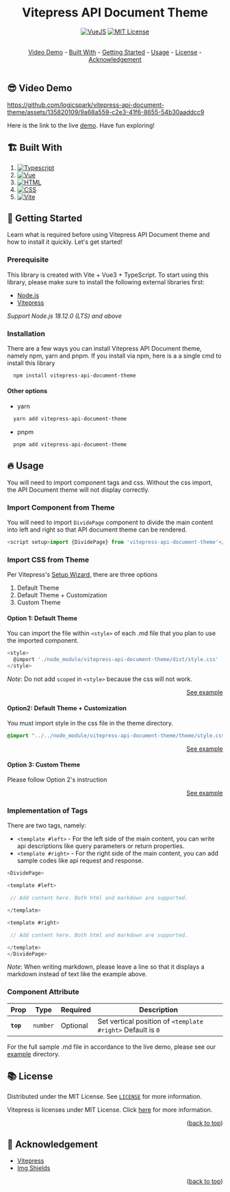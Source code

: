 <a id="readme-top"></a>

<div align="center">
  <h1>Vitepress API Document Theme</h1>

[![VueJS](https://img.shields.io/badge/VueJS-3.0.x-%2341B883)][vue-url]
[![MIT License](https://img.shields.io/badge/License-MIT-green.svg)](https://github.com/logicspark/awesome-social-button/blob/main/LICENSE)

</div>
<br/>
<div align="center">
  <a href="#sunglasses_video-demo">Video Demo</a> - 
  <a href="#building_construction-built-with">Built With</a> - 
  <a href="#rocket-getting-started">Getting Started</a> - 
  <a href="#fire-usage">Usage</a> -
  <a href="#books-license">License</a> -
  <a href="#pray-acknowledgement">Acknowledgement</a>
</div>

<br/>

## :sunglasses: Video Demo

https://github.com/logicspark/vitepress-api-document-theme/assets/135820109/9a68a559-c2e3-41f6-8655-54b30aaddcc9

Here is the link to the live [demo](). Have fun exploring!

## :building_construction: Built With

1. [![Typescript][typescript]][typescript-url]
2. [![Vue][vue]][vue-url]
3. [![HTML][html]][html-url]
4. [![CSS][css]][css-url]
5. [![Vite][vite]][vite-url]

## :rocket: Getting Started

Learn what is required before using Vitepress API Document theme and how to install it quickly. Let's get started!

### Prerequisite

This library is created with Vite + Vue3 + TypeScript. To start using this library, please make sure to install the following external libraries first:

- [Node.js](https://nodejs.org/en)
- [Vitepress](https://vitepress.dev/)

_Support Node.js 18.12.0 (LTS) and above_

### Installation

There are a few ways you can install Vitepress API Document theme, namely npm, yarn and pnpm. If you install via npm, here is a a single cmd to install this library

```sh
  npm install vitepress-api-document-theme
```

#### Other options

- yarn

```sh
  yarn add vitepress-api-document-theme
```

- pnpm

```sh
  pnpm add vitepress-api-document-theme
```

## :fire: Usage

You will need to import component tags and css. Without the css import, the API Document theme will not display correctly.

### Import Component from Theme

You will need to import `DividePage` component to divide the main content into left and right so that API document theme can be rendered.

```js
<script setup>import {DividePage} from 'vitepress-api-document-theme'</script>
```

### Import CSS from Theme

Per Vitepress's [Setup Wizard](https://vitepress.dev/guide/getting-started#setup-wizard), there are three options

1. Default Theme
2. Default Theme + Customization
3. Custom Theme

#### Option 1: Default Theme

You can import the file within `<style>` of each .md file that you plan to use the imported component.

```js
<style>
  @import './node_module/vitepress-api-document-theme/dist/style.css'
</style>
```

_Note_: Do not add `scoped` in `<style>` because the css will not work.

<div align="right">

[See example](https://github.com/logicspark/vitepress-api-document-theme/blob/main/example/default-theme/index.md?plain=1)

</div>

#### Option2: Default Theme + Customization

You must import style in the css file in the theme directory.

```css
@import "../../node_module/vitepress-api-document-theme/theme/style.css";
```

<div align="right">

[See example](https://github.com/logicspark/vitepress-api-document-theme/blob/main/example/default-theme-and-custom/.vitepress/theme/style.css)

</div>

#### Option 3: Custom Theme

Please follow Option 2's instruction

<div align="right">

[See example](https://github.com/logicspark/vitepress-api-document-theme/blob/main/example/custom-theme/.vitepress/theme/style.css)

</div>

### Implementation of Tags

There are two tags, namely:

- `<template #left>` - For the left side of the main content, you can write api descriptions like query parameters or return properties.
- `<template #right>` - For the right side of the main content, you can add sample codes like api request and response.

```js
<DividePage>

<template #left>

 // Add content here. Both html and markdown are supported.

</template>

<template #right>

 // Add content here. Both html and markdown are supported.

</template>
</DividePage>
```

_Note_: When writing markdown, please leave a line so that it displays a markdown instead of text like the example above.

### Component Attribute

| Prop      | Type     | Required | Description                                                 |
| --------- | -------- | -------- | ----------------------------------------------------------- |
| **`top`** | `number` | Optional | Set vertical position of `<template #right>` Default is `0` |

For the full sample .md file in accordance to the live demo, please see our [example](https://github.com/logicspark/vitepress-api-document-theme/tree/main/example/default-theme-and-custom) directory.

## :books: License

Distributed under the MIT License. See [`LICENSE`](https://github.com/logicspark/vitepress-api-document-theme/blob/main/LICENSE) for more information.

Vitepress is licenses under MIT License. Click [here](https://github.com/vuejs/vitepress/blob/main/LICENSE) for more information.

<p align="right">(<a href="#readme-top">back to top</a>)

## :pray: Acknowledgement

- [Vitepress](https://vitepress.dev/)
- [Img Shields](https://shields.io)

[Vitepress-url]: https://vitepress.dev/
[TypeScript]: https://img.shields.io/badge/typescript-007ACC?style=for-the-badge&logo=typescript&logoColor=white
[typescript-url]: https://www.typescriptlang.org/
[Html]: https://img.shields.io/badge/html5-%23E34F26.svg?style=for-the-badge&logo=html5&logoColor=white
[html-url]: https://www.w3schools.com/html/
[Css]: https://img.shields.io/badge/css3-%231572B6.svg?style=for-the-badge&logo=css3&logoColor=white
[css-url]: https://www.w3schools.com/css/
[Vue]: https://img.shields.io/badge/vue.js-42B883?style=for-the-badge&logo=vuedotjs&logoColor=white
[Vue-url]: https://vuejs.org/
[Vite]: https://img.shields.io/badge/vite-%23646CFF.svg?style=for-the-badge&logo=vite&logoColor=white
[vite-url]: https://vitejs.dev/
[package-url]: https://www.npmjs.com/package/awesome-social-button

<p align="right">(<a href="#readme-top">back to top</a>)
